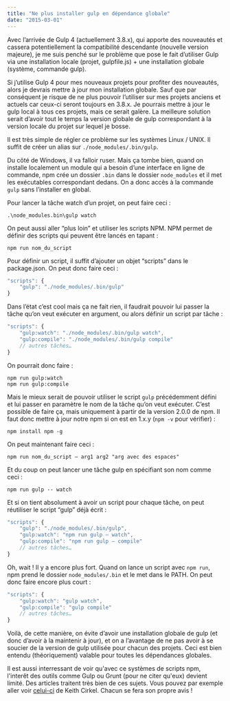 ```yaml
---
title: "Ne plus installer gulp en dépendance globale"
date: "2015-03-01"
---
```


Avec l’arrivée de Gulp 4 (actuellement 3.8.x), qui apporte des nouveautés et cassera potentiellement la compatibilité descendante (nouvelle version majeure), je me suis penché sur le problème que pose le fait d’utiliser Gulp via une installation locale (projet, gulpfile.js) + une installation globale (système, commande gulp).

<span class="more"></span>

Si j’utilise Gulp 4 pour mes nouveaux projets pour profiter des nouveautés, alors je devrais mettre à jour mon installation globale. Sauf que par conséquent je risque de ne plus pouvoir l’utiliser sur mes projets anciens et actuels car ceux-ci seront toujours en 3.8.x. Je pourrais mettre à jour le gulp local à tous ces projets, mais ce serait galère. La meilleure solution serait d’avoir tout le temps la version globale de gulp correspondant à la version locale du projet sur lequel je bosse.

Il est très simple de régler ce problème sur les systèmes Linux / UNIX. Il suffit de créer un alias sur `./node_modules/.bin/gulp`.

Du côté de Windows, il va falloir ruser. Mais ça tombe bien, quand on installe localement un module qui a besoin d’une interface en ligne de commande, npm crée un dossier `.bin` dans le dossier `node_modules` et il met les exécutables correspondant dedans. On a donc accès à la commande `gulp` sans l’installer en global.

Pour lancer la tâche watch d’un projet, on peut faire ceci :

```
.\node_modules.bin\gulp watch
```

On peut aussi aller “plus loin” et utiliser les scripts NPM. NPM permet de définir des scripts qui peuvent être lancés en tapant :

```
npm run nom_du_script
```

Pour définir un script, il suffit d’ajouter un objet “scripts” dans le package.json. On peut donc faire ceci :

```javascript
"scripts": {
    "gulp": "./node_modules/.bin/gulp"
}
```

Dans l’état c’est cool mais ça ne fait rien, il faudrait pouvoir lui passer la tâche qu’on veut exécuter en argument, ou alors définir un script par tâche :

```javascript
"scripts": {
    "gulp:watch": "./node_modules/.bin/gulp watch",
    "gulp:compile": "./node_modules/.bin/gulp compile"
    // autres tâches…
}
```

On pourrait donc faire :

```
npm run gulp:watch
npm run gulp:compile
```

Mais le mieux serait de pouvoir utiliser le script `gulp` précédemment défini et lui passer en paramètre le nom de la tâche qu’on veut exécuter. C’est possible de faire ça, mais uniquement à partir de la version 2.0.0 de npm. Il faut donc mettre à jour notre npm si on est en 1.x.y (`npm -v` pour vérifier) :

```
npm install npm -g
```

On peut maintenant faire ceci :

```
npm run nom_du_script — arg1 arg2 "arg avec des espaces"
```

Et du coup on peut lancer une tâche gulp en spécifiant son nom comme ceci :

```
npm run gulp -- watch
```

Et si on tient absolument à avoir un script pour chaque tâche, on peut réutiliser le script “gulp” déjà écrit :

```javascript
"scripts": {
    "gulp": "./node_modules/.bin/gulp",
    "gulp:watch": "npm run gulp — watch",
    "gulp:compile": "npm run gulp — compile"
    // autres tâches…
}
```

Oh, wait ! Il y a encore plus fort. Quand on lance un script avec `npm run`, npm prend le dossier `node_modules/.bin` et le met dans le PATH. On peut donc faire encore plus court :

```javascript
"scripts": {
    "gulp:watch": "gulp watch",
    "gulp:compile": "gulp compile"
    // autres tâches…
}
```

Voilà, de cette manière, on évite d’avoir une installation globale de gulp (et donc d’avoir à la maintenir à jour), et on a l’avantage de ne pas avoir à se soucier de la version de gulp utilisée pour chacun des projets. Ceci est bien entendu (théoriquement) valable pour toutes les dépendances globales.

Il est aussi interressant de voir qu'avec ce systèmes de scripts npm, l'interêt des outils comme Gulp ou Grunt (pour ne citer qu'eux) devient limité. Des articles traitent très bien de ces sujets. Vous pouvez par exemple aller voir [celui-ci](http://blog.keithcirkel.co.uk/how-to-use-npm-as-a-build-tool/) de Keith Cirkel. Chacun se fera son propre avis !
